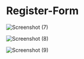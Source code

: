 # Register-Form
![Screenshot (7)](https://github.com/alif-dot/Register-Form/assets/62230465/536e2b3d-b523-4da6-82cd-6e4f31bee0b9)

![Screenshot (8)](https://github.com/alif-dot/Register-Form/assets/62230465/f9650eb0-45b9-46ec-a837-1e2025282211)

![Screenshot (9)](https://github.com/alif-dot/Register-Form/assets/62230465/59980e3d-c724-471d-8559-df0f9d9efb24)
